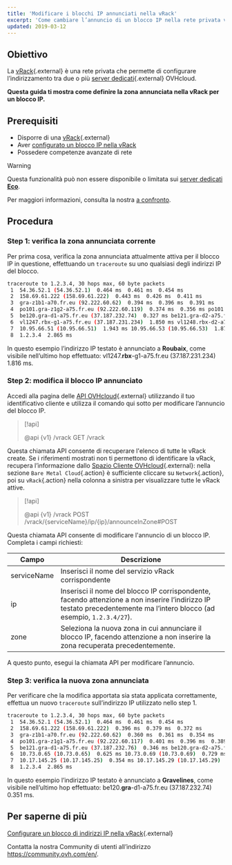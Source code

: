 ```yaml
---
title: 'Modificare i blocchi IP annunciati nella vRack'
excerpt: 'Come cambiare l’annuncio di un blocco IP nella rete privata vRack'
updated: 2019-03-12
---
```


## Obiettivo

La [vRack](https://www.ovh.it/soluzioni/vrack/){.external} è una rete privata che permette di configurare l’indirizzamento tra due o più [server dedicati](/links/bare-metal/bare-metal){.external} OVHcloud.

**Questa guida ti mostra come definire la zona annunciata nella vRack per un blocco IP.**

## Prerequisiti

- Disporre di una [vRack](https://www.ovh.it/soluzioni/vrack/){.external}
- Aver [configurato un blocco IP nella vRack](/pages/bare_metal_cloud/dedicated_servers/configuring-an-ip-block-in-a-vrack)
- Possedere competenze avanzate di rete

> [!warning]
> Questa funzionalità può non essere disponibile o limitata sui [server dedicati **Eco**](https://eco.ovhcloud.com/it/about/).
>
> Per maggiori informazioni, consulta la nostra [a confronto](https://eco.ovhcloud.com/it/compare/).

## Procedura

### Step 1: verifica la zona annunciata corrente

Per prima cosa, verifica la zona annunciata attualmente attiva per il blocco IP in questione, effettuando un `traceroute` su uno qualsiasi degli indirizzi IP del blocco. 

```sh
traceroute to 1.2.3.4, 30 hops max, 60 byte packets
 1  54.36.52.1 (54.36.52.1)  0.464 ms  0.461 ms  0.454 ms
 2  158.69.61.222 (158.69.61.222)  0.443 ms  0.426 ms  0.411 ms
 3  gra-z1b1-a70.fr.eu (92.222.60.62)  0.394 ms  0.396 ms  0.391 ms
 4  po101.gra-z1g2-a75.fr.eu (92.222.60.119)  0.374 ms  0.356 ms po101.gra-z1g1-a75.fr.eu (92.222.60.117)  0.333 ms
 5  be120.gra-d1-a75.fr.eu (37.187.232.74)  0.327 ms be121.gra-d2-a75.fr.eu (37.187.232.80)  0.335 ms be120.gra-d2-a75.fr.eu (37.187.232.78)  0.328 ms
 6  vl1247.rbx-g1-a75.fr.eu (37.187.231.234)  1.850 ms vl1248.rbx-d2-a75.fr.eu (37.187.231.252)  1.874 ms vl1247.rbx-g1-a75.fr.eu (37.187.231.234)  1.816 ms
 7  10.95.66.51 (10.95.66.51)  1.943 ms 10.95.66.53 (10.95.66.53)  1.872 ms 10.95.66.59 (10.95.66.59)  1.860 ms
 8  1.2.3.4  2.865 ms
```

In questo esempio l’indirizzo IP testato è annunciato a **Roubaix**, come visibile nell’ultimo hop effettuato: vl1247.**rbx**-g1-a75.fr.eu (37.187.231.234) 1.816 ms.

### Step 2: modifica il blocco IP annunciato

Accedi alla pagina delle [API OVHcloud](https://api.ovh.com/){.external} utilizzando il tuo identificativo cliente e utilizza il comando qui sotto per modificare l’annuncio del blocco IP.

> [!api]
>
> @api {v1} /vrack GET /vrack
> 

Questa chiamata API consente di recuperare l'elenco di tutte le vRack create. Se i riferimenti mostrati non ti permettono di identificare la vRack, recupera l’informazione dallo [Spazio Cliente OVHcloud](/links/manager){.external}: nella sezione `Bare Metal Cloud`{.action} è sufficiente cliccare su `Network`{.action}, poi su `vRack`{.action} nella colonna a sinistra per visualizzare tutte le vRack attive.

> [!api]
>
> @api {v1} /vrack POST /vrack/{serviceName}/ip/{ip}/announceInZone#POST
> 

Questa chiamata API consente di modificare l'annuncio di un blocco IP. Completa i campi richiesti:

|Campo|Descrizione|
|---|---|
|serviceName|Inserisci il nome del servizio vRack corrispondente|
|ip|Inserisci il nome del blocco IP corrispondente, facendo attenzione a non inserire l’indirizzo IP testato precedentemente ma l’intero blocco (ad esempio, `1.2.3.4/27`).|
|zone|Seleziona la nuova zona in cui annunciare il blocco IP, facendo attenzione a non inserire la zona recuperata precedentemente.|

A questo punto, esegui la chiamata API per modificare l’annuncio.

### Step 3: verifica la nuova zona annunciata

Per verificare che la modifica apportata sia stata applicata correttamente, effettua un nuovo `traceroute` sull’indirizzo IP utilizzato nello step 1.

```sh
traceroute to 1.2.3.4, 30 hops max, 60 byte packets
 1  54.36.52.1 (54.36.52.1)  0.464 ms  0.461 ms  0.454 ms
 2  158.69.61.222 (158.69.61.222)  0.396 ms  0.379 ms  0.372 ms
 3  gra-z1b1-a70.fr.eu (92.222.60.62)  0.360 ms  0.361 ms  0.354 ms
 4  po101.gra-z1g1-a75.fr.eu (92.222.60.117)  0.401 ms  0.396 ms  0.389 ms
 5  be121.gra-d1-a75.fr.eu (37.187.232.76)  0.346 ms be120.gra-d2-a75.fr.eu (37.187.232.78)  0.318 ms be120.gra-d1-a75.fr.eu (37.187.232.74)  0.351 ms
 6  10.73.0.65 (10.73.0.65)  0.625 ms 10.73.0.69 (10.73.0.69)  0.729 ms 10.73.0.65 (10.73.0.65)  0.526 ms
 7  10.17.145.25 (10.17.145.25)  0.354 ms 10.17.145.29 (10.17.145.29)  0.426 ms 10.17.145.25 (10.17.145.25)  0.415 ms
 8  1.2.3.4  2.865 ms
```

In questo esempio l’indirizzo IP testato è annunciato a **Gravelines**, come visibile nell’ultimo hop effettuato: be120.**gra**-d1-a75.fr.eu (37.187.232.74) 0.351 ms.

## Per saperne di più

[Configurare un blocco di indirizzi IP nella vRack](/pages/bare_metal_cloud/dedicated_servers/configuring-an-ip-block-in-a-vrack){.external}

Contatta la nostra Community di utenti all’indirizzo <https://community.ovh.com/en/>.